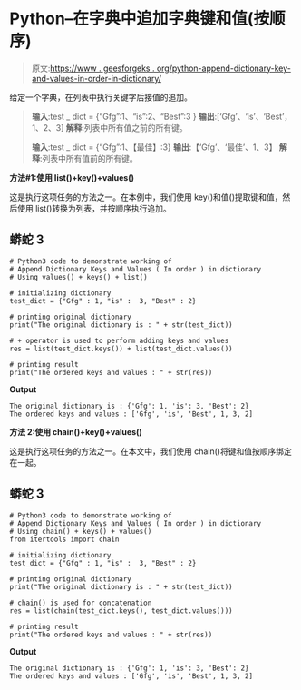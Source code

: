 # Python–在字典中追加字典键和值(按顺序)

> 原文:[https://www . geesforgeks . org/python-append-dictionary-key-and-values-in-order-in-dictionary/](https://www.geeksforgeeks.org/python-append-dictionary-keys-and-values-in-order-in-dictionary/)

给定一个字典，在列表中执行关键字后接值的追加。

> **输入**:test _ dict = {“Gfg”:1、“is”:2、“Best”:3 }
> **输出**:[‘Gfg’、‘is’、‘Best’，1、2、3]
> **解释**:列表中所有值之前的所有键。
> 
> **输入**:test _ dict = {“Gfg”:1、【最佳】:3}
> **输出**:【‘Gfg’、‘最佳’、1、3】
> **解释**:列表中所有值前的所有键。

**方法#1:使用 list()+key()+values()**

这是执行这项任务的方法之一。在本例中，我们使用 key()和值()提取键和值，然后使用 list()转换为列表，并按顺序执行追加。

## 蟒蛇 3

```
# Python3 code to demonstrate working of 
# Append Dictionary Keys and Values ( In order ) in dictionary
# Using values() + keys() + list()

# initializing dictionary
test_dict = {"Gfg" : 1, "is" :  3, "Best" : 2}

# printing original dictionary
print("The original dictionary is : " + str(test_dict))

# + operator is used to perform adding keys and values
res = list(test_dict.keys()) + list(test_dict.values())

# printing result 
print("The ordered keys and values : " + str(res)) 
```

**Output**

```
The original dictionary is : {'Gfg': 1, 'is': 3, 'Best': 2}
The ordered keys and values : ['Gfg', 'is', 'Best', 1, 3, 2]

```

**方法 2:使用 chain()+key()+values()**

这是执行这项任务的方法之一。在本文中，我们使用 chain()将键和值按顺序绑定在一起。

## 蟒蛇 3

```
# Python3 code to demonstrate working of 
# Append Dictionary Keys and Values ( In order ) in dictionary
# Using chain() + keys() + values()
from itertools import chain

# initializing dictionary
test_dict = {"Gfg" : 1, "is" :  3, "Best" : 2}

# printing original dictionary
print("The original dictionary is : " + str(test_dict))

# chain() is used for concatenation
res = list(chain(test_dict.keys(), test_dict.values()))

# printing result 
print("The ordered keys and values : " + str(res)) 
```

**Output**

```
The original dictionary is : {'Gfg': 1, 'is': 3, 'Best': 2}
The ordered keys and values : ['Gfg', 'is', 'Best', 1, 3, 2]

```
